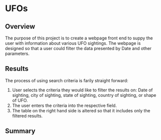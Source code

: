 # UFOs

## Overview
The purpose of this project is to create a webpage front end to suppy the user with information about various UFO sightings. The webpage is designed so that a user could filter the data presented by Date and other parameters.

## Results
The process of using search criteria is farily straight forward:

1. User selects the criteria they would like to filter the results on: Date of sighting, city of sighting, state of sighting, country of sighting, or shape of UFO. 
2. The user enters the criteria into the respective field.
3. The table on the right hand side is altered so that it includes only the filtered results.  

## Summary
